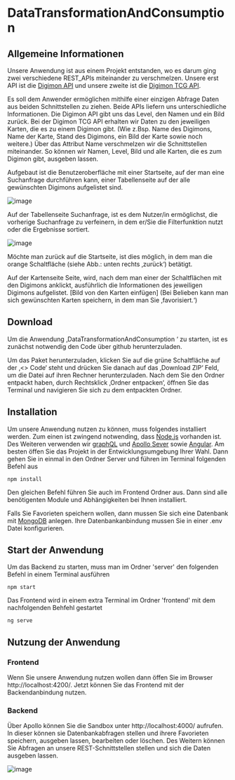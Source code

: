 # DataTransformationAndConsumption

## Allgemeine Informationen

Unsere Anwendung ist aus einem Projekt entstanden, wo es darum ging zwei verschiedene REST_APIs miteinander zu verschmelzen. Unsere erst API ist die [Digimon API](https://digimon-api.vercel.app/) und unsere zweite ist die [Digimon TCG API](https://documenter.getpostman.com/view/14059948/TzecB4fH).

Es soll dem Anwender ermöglichen mithilfe einer einzigen Abfrage Daten aus beiden Schnittstellen zu ziehen. 
Beide APIs liefern uns unterschiedliche Informationen. Die Digimon API gibt uns das Level, den Namen und ein Bild zurück. Bei der Digimon TCG API erhalten wir Daten zu den jeweiligen Karten, die es zu einem Digimon gibt. (Wie z.Bsp. Name des Digimons, Name der Karte, Stand des Digimons, ein Bild der Karte sowie noch weitere.) Über das Attribut Name verschmelzen wir die Schnittstellen miteinander. So können wir Namen, Level, Bild und alle Karten, die es zum Digimon gibt, ausgeben lassen.

Aufgebaut ist die Benutzeroberfläche mit einer Startseite, auf der man eine Suchanfrage durchführen kann, einer Tabellenseite auf der alle gewünschten Digimons aufgelistet sind.

![image](https://user-images.githubusercontent.com/82514219/217797024-ea71a286-cd28-461e-afc7-451c9778b7df.png)

Auf der Tabellenseite Suchanfrage, ist es dem Nutzer/in ermöglichst, die vorherige Suchanfrage zu verfeinern, in dem er/Sie die Filterfunktion nutzt oder die Ergebnisse sortiert. 

![image](https://user-images.githubusercontent.com/82514219/217797148-8842197e-4870-430e-917c-2f7b3207df7c.png)

Möchte man zurück auf die Startseite, ist dies möglich, in dem man die orange Schaltfläche (siehe Abb.: unten rechts ‚zurück‘) betätigt.

Auf der Kartenseite Seite, wird, nach dem man einer der Schaltflächen mit den Digimons anklickt, ausführlich die Informationen des jeweiligen Digimons aufgelistet. 
[Bild von den Karten einfügen]
(Bei Belieben kann man sich gewünschten Karten speichern, in dem man Sie ‚favorisiert.‘)

## Download 

Um die Anwendung ‚DataTransformationAndConsumption ‘ zu starten, ist es zunächst notwendig den Code über github herunterzuladen.

Um das Paket herunterzuladen, klicken Sie auf die grüne Schaltfläche auf der ‚<> Code‘ steht und drücken Sie danach auf das ‚Download ZIP‘ Feld, um die Datei auf ihren Rechner herunterzuladen.
Nach dem Sie den Ordner entpackt haben, durch Rechtsklick ‚Ordner entpacken‘, öffnen Sie das Terminal und navigieren Sie sich zu dem entpackten Ordner.

## Installation

Um unsere Anwendung nutzen zu können, muss folgendes installiert werden. Zum einen ist zwingend notwending, dass [Node.js](https://nodejs.org/en/) vorhanden ist. Des Weiteren verwenden wir [graphQL](https://graphql.org/) und [Apollo Sever](https://www.apollographql.com/docs/apollo-server/) sowie [Angular](https://angular.io/).
Am besten öffen Sie das Projekt in der Entwicklungsumgebung Ihrer Wahl. Dann gehen Sie in einmal in den Ordner Server und führen im Terminal folgenden Befehl aus

```
npm install
```
Den gleichen Befehl führen Sie auch im Frontend Ordner aus. Dann sind alle benötigenten Module und Abhängigkeiten bei Ihnen installiert.

Falls Sie Favorieten speichern wollen, dann mussen Sie sich eine Datenbank mit [MongoDB](https://www.mongodb.com/) anlegen. Ihre Datenbankanbindung mussen Sie in einer .env Datei konfigurieren.

## Start der Anwendung

Um das Backend zu starten, muss man im Ordner 'server' den folgenden Befehl in einem Terminal ausführen 
```
npm start
```
Das Frontend wird in einem extra Terminal im Ordner 'frontend' mit dem nachfolgenden Behfehl gestartet
```
ng serve
```

## Nutzung der Anwendung

### Frontend 

Wenn Sie unsere Anwendung nutzen wollen dann öffen Sie im Browser  http://localhost:4200/. Jetzt können Sie das Frontend mit der Backendanbindung nutzen.

### Backend

Über Apollo können Sie die Sandbox unter http://localhost:4000/ aufrufen. In dieser können sie Datenbankabfragen stellen und ihrere Favorieten speichern, ausgeben lassen, bearbeiten oder löschen. Des Weitern können Sie Abfragen an unsere REST-Schnittstellen stellen und sich die Daten ausgeben lassen. 

![image](https://user-images.githubusercontent.com/82514219/217786243-36dbda65-d13e-4425-8fd5-0a9ae2bf922e.png)
